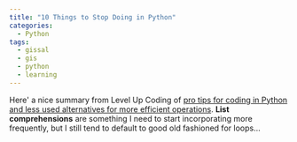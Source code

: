 ```yaml
---
title: "10 Things to Stop Doing in Python"
categories:
  - Python
tags:
  - gissal
  - gis
  - python
  - learning
---
```


Here' a nice summary from Level Up Coding of <a href="https://levelup.gitconnected.com/10-things-i-stopped-doing-in-python-after-learning-from-the-pros-f8ea00922eb6">
pro tips for coding in Python and less used alternatives for more efficient operations</a>.  **List comprehensions** are something I need to start incorporating more frequently, but I still tend to default to good old fashioned for loops...
